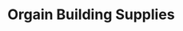 ---
title: "Orgain Building Supplies"
url: /clarksville/orgain-building-supplies-commerce-street-4/
shop: trade
---